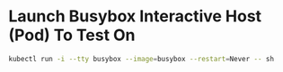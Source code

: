 # Launch Busybox Interactive Host (Pod) To Test On

```bash
kubectl run -i --tty busybox --image=busybox --restart=Never -- sh
```

